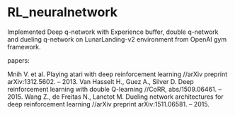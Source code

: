 # RL_neuralnetwork

Implemented Deep q-network with Experience buffer, double q-network and dueling q-network on LunarLanding-v2 environment from OpenAI gym framework.

papers:

Mnih V. et al. Playing atari with deep reinforcement learning //arXiv preprint arXiv:1312.5602. – 2013.
Van Hasselt H., Guez A., Silver D. Deep reinforcement learning with double Q-learning //CoRR, abs/1509.06461. – 2015.
Wang Z., de Freitas N., Lanctot M. Dueling network architectures for deep reinforcement learning //arXiv preprint arXiv:1511.06581. – 2015.
